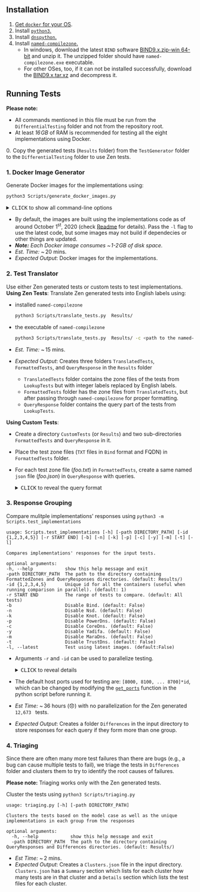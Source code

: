 ## Installation  

1. [Get `docker` for your OS](https://docs.docker.com/install).
2. Install [`python3`.](https://www.python.org/downloads/)
3. Install [`dnspython`.](https://pypi.org/project/dnspython/)
4. Install [`named-compilezone`.](https://command-not-found.com/named-compilezone)
    - In windows, download the latest `BIND` software [BIND9.x.zip-win 64-bit](https://www.isc.org/download/) and unzip it. The unzipped folder should have `named-compilezone.exe` executable. 
    - For other OSes, too, if it can not be installed successfully, download the [BIND9.x.tar.xz](https://www.isc.org/download/) and decompress it. 

## Running Tests

**Please note:**
- All commands mentioned in this file must be run from the `DifferentialTesting` folder and not from the repository root.
- At least _16&hairsp;GB_ of RAM is recommended for testing all the eight implementations using Docker.

0.&hairsp;&nbsp;Copy the generated tests (`Results` folder) from the `TestGenerator` folder to the `DifferentialTesting` folder to use Zen tests.

### 1. Docker Image Generator
Generate Docker images for the implementations using:

```bash
python3 Scripts/generate_docker_images.py 
```
<details>
<summary><kbd>CLICK</kbd> to show all command-line options</summary>

```
usage: generate_docker_images.py [-h] [-l] [-b] [-n] [-k] [-p] [-c] [-y] [-m] [-t]

optional arguments:
-h, --help    show this help message and exit
-l, --latest  Build the images using latest code. (default: False)
-b            Disable Bind. (default: False)
-n            Disable Nsd. (default: False)
-k            Disable Knot. (default: False)
-p            Disable PowerDns. (default: False)
-c            Disable CoreDns. (default: False)
-y            Disable Yadifa. (default: False)
-m            Disable MaraDns. (default: False)
-t            Disable TrustDns. (default: False)
```
</details>

- By default, the images are built using the implementations code as of around October 1<sup>st</sup>, 2020 (check [Readme](Implementations/README.md) for details). Pass the `-l` flag to use the latest code, but some images may not build if dependecies or other things are updated.
- _**Note:** Each Docker image consumes  ~&hairsp;1-2&hairsp;GB of disk space._
- _Est. Time:_ ~&thinsp;20 mins.
- _Expected Output_: Docker images for the implementations.

### 2. Test Translator
Use either Zen generated tests or custom tests to test implementations.<br>
**Using Zen Tests**: Translate Zen generated tests into English labels using:
-   installed `named-compilezone` 

    ```bash
    python3 Scripts/translate_tests.py  Results/
    ```
-   the executable of `named-compilezone`

    ```bash
    python3 Scripts/translate_tests.py  Results/ -c <path to the named-compilezone executable>
    ```
-   _Est. Time:_ ~&thinsp;15 mins.
-   _Expected Output_: Creates three folders `TranslatedTests`, `FormattedTests`, and `QueryResponse` in the `Results` folder
    - `TranslatedTests` folder contains the zone files of the tests from `LookupTests` but with integer labels replaced by English labels.
    - `FormattedTests` folder has the zone files from `TranslatedTests`, but after passing through `named-compilezone` for proper formatting.
    - `QueryResponse` folder contains the query part of the tests from `LookupTests`. 

**Using Custom Tests**:
- Create a directory `CustomTests` (or `Results`) and two sub-directories `FormattedTests` and `QueryResponse` in it.
- Place the test zone files (`TXT` files in `Bind` format and FQDN) in `FormattedTests` folder.
- For each test zone file (_foo.txt_) in `FormattedTests`, create a same named `json` file (_foo.json_) in `QueryResponse` with queries.

    <details>
    <summary><kbd>CLICK</kbd> to reveal the query format</summary>
            
    ```json5
    {
        "Queries": [
            {
                "Name": "campus.edu.",
                "Type": "SOA"
            },
            {
                "Name": "host1.campus.edu.",
                "Type": "A"
            }
        ]          
    }
    ```
    
    </details>

### 3. Response Grouping
Compare mulitple implementations' responses using `python3 -m Scripts.test_implementations`
```
usage: Scripts.test_implementations [-h] [-path DIRECTORY_PATH] [-id {1,2,3,4,5}] [-r START END] [-b] [-n] [-k] [-p] [-c] [-y] [-m] [-t] [-l]

Compares implementations' responses for the input tests.

optional arguments:
-h, --help            show this help message and exit
-path DIRECTORY_PATH  The path to the directory containing FormattedZones and QueryResponses directories. (default: Results/)
-id {1,2,3,4,5}       Unique id for all the containers (useful when running comparison in parallel). (default: 1)
-r START END          The range of tests to compare. (default: All tests)
-b                    Disable Bind. (default: False)
-n                    Disable Nsd. (default: False)
-k                    Disable Knot. (default: False)
-p                    Disable PowerDns. (default: False)
-c                    Disable CoreDns. (default: False)
-y                    Disable Yadifa. (default: False)
-m                    Disable MaraDns. (default: False)
-t                    Disable TrustDns. (default: False)
-l, --latest          Test using latest images. (default:False)
```
- Arguments `-r` and `-id` can be used to parallelize testing. 
    <details>

    <summary><kbd>CLICK</kbd> to reveal details</summary>

    - **Please note:** Parallelize with caution as each run can deal with eight containers. Do not parallelize if the RAM is less than _64&hairsp;GB_ when testing all eight implementations.
    - If there are `12,700` tests, then they can be split three-way as:
        ```
        python3 Scripts/test_implementations.py -id 1 -r 0    4000
        python3 Scripts/test_implementations.py -id 2 -r 4000 8000
        python3 Scripts/test_implementations.py -id 3 -r 8000 13000
        ```
    </details>
- The default host ports used for testing are: `[8000, 8100, ... 8700]*id`, which can be changed by modifying the [`get_ports`](Scripts/test_implementations.py#L28) function in the python script before running it.
- _Est Time:_ ~&thinsp;36 hours (&#x1F61E;) with no parallelization for the Zen generated `12,673 ` tests.
-  _Expected Output_: Creates a folder `Differences` in the input directory to store responses for each query if they form more than one group.

### 4. Triaging
Since there are often many more test failures than there
are bugs (e.g., a bug can cause multiple tests to fail), we triage
the tests in `Differences` folder and clusters them to try to identify the root causes of failures.

**Please note:** Triaging works only with the Zen generated tests.

Cluster the tests using `python3 Scripts/triaging.py`
```
usage: triaging.py [-h] [-path DIRECTORY_PATH]

Clusters the tests based on the model case as well as the unique implementations in each group from the responses

optional arguments:
  -h, --help            show this help message and exit
  -path DIRECTORY_PATH  The path to the directory containing QueryResponses and Differences directories. (default: Results/)
```
- _Est Time:_ ~&thinsp;2 mins.
- _Expected Output_: Creates a `Clusters.json` file in the input directory. `Clusters.json` has a `Summary` section which lists for each cluster how many tests are in that cluster and a `Details` section which lists the test files for each cluster.